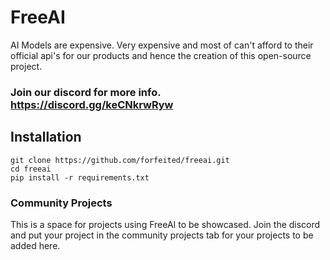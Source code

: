 # FreeAI
AI Models are expensive. Very expensive and most of can't afford to their official api's for our products and hence the creation of this open-source project.

### Join our discord for more info. https://discord.gg/keCNkrwRyw

## Installation
```
git clone https://github.com/forfeited/freeai.git 
cd freeai
pip install -r requirements.txt
```

### Community Projects
This is a space for projects using FreeAI to be showcased.
Join the discord and put your project in the community projects tab for your projects to be added here.

